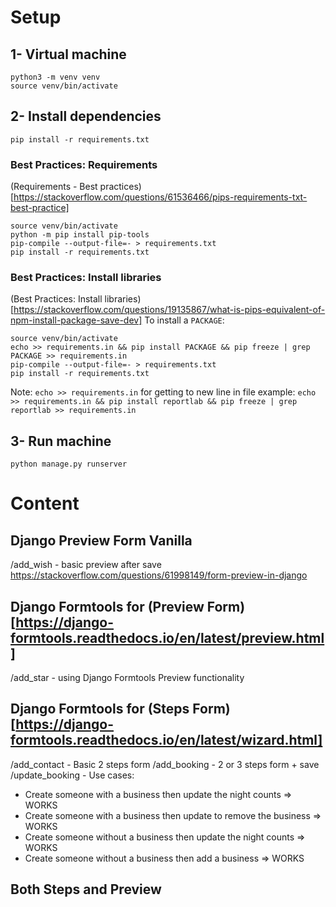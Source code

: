 # Setup
## 1- Virtual machine
```shell
python3 -m venv venv
source venv/bin/activate
```

## 2- Install dependencies
```shell
pip install -r requirements.txt
```

### Best Practices: Requirements
(Requirements - Best practices)[https://stackoverflow.com/questions/61536466/pips-requirements-txt-best-practice]
```shell
source venv/bin/activate
python -m pip install pip-tools
pip-compile --output-file=- > requirements.txt
pip install -r requirements.txt
```

### Best Practices: Install libraries
(Best Practices: Install libraries)[https://stackoverflow.com/questions/19135867/what-is-pips-equivalent-of-npm-install-package-save-dev]
To install a `PACKAGE`:
```shell
source venv/bin/activate
echo >> requirements.in && pip install PACKAGE && pip freeze | grep PACKAGE >> requirements.in
pip-compile --output-file=- > requirements.txt
pip install -r requirements.txt
```
Note: `echo >> requirements.in` for getting to new line in file
example: `echo >> requirements.in && pip install reportlab && pip freeze | grep reportlab >> requirements.in`

## 3- Run machine
```shell
python manage.py runserver
```

# Content
## Django Preview Form Vanilla
/add_wish - basic preview after save https://stackoverflow.com/questions/61998149/form-preview-in-django

## Django Formtools for (Preview Form)[https://django-formtools.readthedocs.io/en/latest/preview.html]
/add_star - using Django Formtools Preview functionality

## Django Formtools for (Steps Form)[https://django-formtools.readthedocs.io/en/latest/wizard.html]
/add_contact - Basic 2 steps form
/add_booking - 2 or 3 steps form + save
/update_booking - Use cases:
  - Create someone with a business then update the night counts => WORKS
  - Create someone with a business then update to remove the business => WORKS
  - Create someone without a business then update the night counts => WORKS
  - Create someone without a business then add a business => WORKS

## Both Steps and Preview

